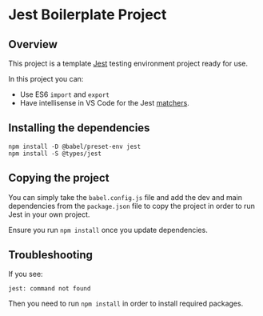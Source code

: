 # Jest Boilerplate Project

## Overview

This project is a template [Jest](https://jestjs.io/) testing environment project ready for use.

In this project you can:

- Use ES6 `import` and `export`
- Have intellisense in VS Code for the Jest [matchers](https://jestjs.io/docs/using-matchers).

## Installing the dependencies

```
npm install -D @babel/preset-env jest
npm install -S @types/jest
```

## Copying the project

You can simply take the `babel.config.js` file and add the dev and main dependencies from the `package.json` file to copy the project in order to run Jest in your own project.

Ensure you run `npm install` once you update dependencies.

## Troubleshooting

If you see:

```
jest: command not found
```

Then you need to run `npm install` in order to install required packages.
